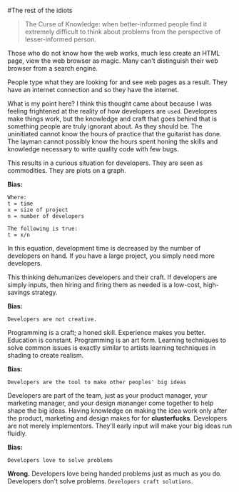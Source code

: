 #The rest of the idiots

> The Curse of Knowledge: when better-informed people find it extremely difficult to think about problems from the perspective of lesser-informed person.

Those who do not know how the web works, much less create an HTML page, view the web browser as magic. Many can't distinguish their web browser from a search engine.

People type what they are looking for and see web pages as a result. They have an internet connection and so they have the internet.

What is my point here? I think this thought came about because I was feeling frightened at the reality of how developers are `used`. Developres make things work, but the knowledge and craft that goes behind that is something people are truly ignorant about. As they should be. The uninitiated cannot know the hours of practice that the guitarist has done. The layman cannot possibly know the hours spent honing the skills and knowledge necessary to write quality code with few bugs.

This results in a curious situation for developers. They are seen as commodities. They are plots on a graph.

**Bias:**
	
	Where:
	t = time
	x = size of project
	n = number of developers
	
	The following is true:
	t = x/n
	
In this equation, development time is decreased by the number of developers on hand. If you have a large project, you simply need more developers.

This thinking dehumanizes developers and their craft. If developers are simply inputs, then hiring and firing them as needed is a low-cost, high-savings strategy.

**Bias:**

	Developers are not creative.

Programming is a craft; a honed skill. Experience makes you better. Education is constant. Programming is an art form. Learning techniques to solve common issues is exactly similar to artists learning techniques in shading to create realism.

**Bias:**

	Developers are the tool to make other peoples' big ideas
	
Developers are part of the team, just as your product manager, your marketing manager, and your design mananger come together to help shape the big ideas. Having knowledge on making the idea work only after the product, marketing and design makes for for **clusterfucks**. Developers are not merely implementors. They'll early input will make your big ideas run fluidly.

**Bias:**

	Developers love to solve problems
	
**Wrong.** Developers love being handed problems just as much as you do. Developers don't solve problems. `Developers craft solutions`.



